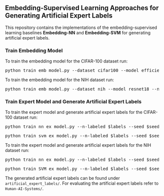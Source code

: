 ## Embedding-Supervised Learning Approaches for Generating Artificial Expert Labels
This repository contains the implementations of the embedding-supervised learning baselines **Embedding-NN** and **Embedding-SVM** for generating artificial expert labels. 

### Train Embedding Model
To train the embedding model for the CIFAR-100 dataset run:
<pre>python train_emb_model.py --dataset cifar100 --model efficientnetb1 --num_classes 20 --lr 0.1</pre> 

To train the embedding model for the NIH dataset run:
<pre>python train_emb_model.py --dataset nih --model resnet18 --num_classes 2 --lr 0.001</pre> 

### Train Expert Model and Generate Artificial Expert Labels
To train the expert model and generate artificial expert labels for the CIFAR-100 dataset run:
<pre>python train_nn_ex_model.py --n-labeled $labels --seed $seed --ex_strength $strength --dataset cifar100 --emb_model efficientnetb1 --binary True</pre> 
<pre>python train_svm_ex_model.py --n-labeled $labels --seed $seed --ex_strength $strength --dataset cifar100 --emb_model efficientnetb1 --binary True</pre> 

To train the expert model and generate artificial expert labels for the NIH dataset run:
<pre>python train_nn_ex_model.py --n-labeled $labels --seed $seed --ex_strength $strength --dataset nih --emb_model resnet18 --binary False</pre> 
<pre>python train_SVM_ex_model.py --n-labeled $labels --seed $seed --ex_strength $strength --dataset nih --emb_model resnet18 --binary False</pre> 

The generated artificial expert labels can be found under `artificial_expert_labels/`. 
For evaluating the artificial expert labels refer to `Human-AI-Systems/`.
